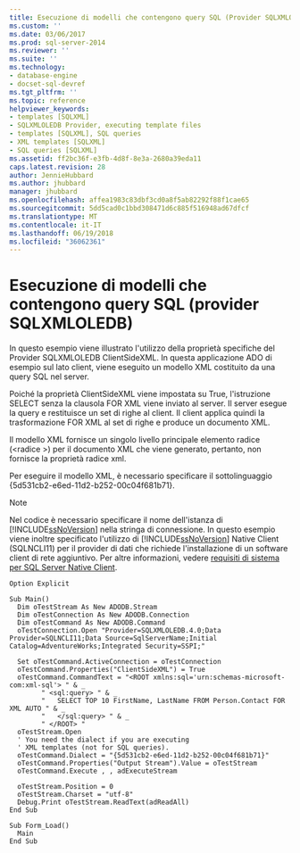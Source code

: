 ```yaml
---
title: Esecuzione di modelli che contengono query SQL (Provider SQLXMLOLEDB) | Documenti Microsoft
ms.custom: ''
ms.date: 03/06/2017
ms.prod: sql-server-2014
ms.reviewer: ''
ms.suite: ''
ms.technology:
- database-engine
- docset-sql-devref
ms.tgt_pltfrm: ''
ms.topic: reference
helpviewer_keywords:
- templates [SQLXML]
- SQLXMLOLEDB Provider, executing template files
- templates [SQLXML], SQL queries
- XML templates [SQLXML]
- SQL queries [SQLXML]
ms.assetid: ff2bc36f-e3fb-4d8f-8e3a-2680a39eda11
caps.latest.revision: 28
author: JennieHubbard
ms.author: jhubbard
manager: jhubbard
ms.openlocfilehash: affea1983c83dbf3cd0a8f5ab82292f88f1cae65
ms.sourcegitcommit: 5dd5cad0c1bbd308471d6c885f516948ad67dfcf
ms.translationtype: MT
ms.contentlocale: it-IT
ms.lasthandoff: 06/19/2018
ms.locfileid: "36062361"
---
```

# <a name="executing-templates-that-contain-sql-queries-sqlxmloledb-provider"></a>Esecuzione di modelli che contengono query SQL (provider SQLXMLOLEDB)
  In questo esempio viene illustrato l'utilizzo della proprietà specifiche del Provider SQLXMLOLEDB ClientSideXML. In questa applicazione ADO di esempio sul lato client, viene eseguito un modello XML costituito da una query SQL nel server.  
  
 Poiché la proprietà ClientSideXML viene impostata su True, l'istruzione SELECT senza la clausola FOR XML viene inviato al server. Il server esegue la query e restituisce un set di righe al client. Il client applica quindi la trasformazione FOR XML al set di righe e produce un documento XML.  
  
 Il modello XML fornisce un singolo livello principale elemento radice (\<radice >) per il documento XML che viene generato, pertanto, non fornisce la proprietà radice xml.  
  
 Per eseguire il modello XML, è necessario specificare il sottolinguaggio {5d531cb2-e6ed-11d2-b252-00c04f681b71}.  
  
> [!NOTE]  
>  Nel codice è necessario specificare il nome dell'istanza di [!INCLUDE[ssNoVersion](../../../includes/ssnoversion-md.md)] nella stringa di connessione. In questo esempio viene inoltre specificato l'utilizzo di [!INCLUDE[ssNoVersion](../../../includes/ssnoversion-md.md)] Native Client (SQLNCLI11) per il provider di dati che richiede l'installazione di un software client di rete aggiuntivo. Per altre informazioni, vedere [requisiti di sistema per SQL Server Native Client](../../native-client/system-requirements-for-sql-server-native-client.md).  
  
```  
Option Explicit  
  
Sub Main()  
  Dim oTestStream As New ADODB.Stream  
  Dim oTestConnection As New ADODB.Connection  
  Dim oTestCommand As New ADODB.Command  
  oTestConnection.Open "Provider=SQLXMLOLEDB.4.0;Data Provider=SQLNCLI11;Data Source=SqlServerName;Initial Catalog=AdventureWorks;Integrated Security=SSPI;"  
  
  Set oTestCommand.ActiveConnection = oTestConnection  
  oTestCommand.Properties("ClientSideXML") = True  
  oTestCommand.CommandText = "<ROOT xmlns:sql='urn:schemas-microsoft-com:xml-sql'> " & _  
        " <sql:query> " & _  
        "   SELECT TOP 10 FirstName, LastName FROM Person.Contact FOR XML AUTO " & _  
        "   </sql:query> " & _  
        " </ROOT> "  
  oTestStream.Open  
  ' You need the dialect if you are executing   
  ' XML templates (not for SQL queries).  
  oTestCommand.Dialect = "{5d531cb2-e6ed-11d2-b252-00c04f681b71}"  
  oTestCommand.Properties("Output Stream").Value = oTestStream  
  oTestCommand.Execute , , adExecuteStream  
  
  oTestStream.Position = 0  
  oTestStream.Charset = "utf-8"  
  Debug.Print oTestStream.ReadText(adReadAll)  
End Sub  
  
Sub Form_Load()  
  Main  
End Sub  
```  
  
  
